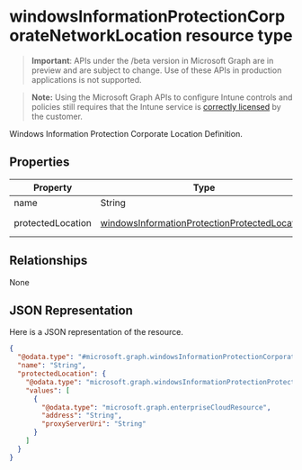 ﻿# windowsInformationProtectionCorporateNetworkLocation resource type

> **Important**: APIs under the /beta version in Microsoft Graph are in preview and are subject to change. Use of these APIs in production applications is not supported.

> **Note:** Using the Microsoft Graph APIs to configure Intune controls and policies still requires that the Intune service is [correctly licensed](https://go.microsoft.com/fwlink/?linkid=839381) by the customer.

Windows Information Protection Corporate Location Definition.
## Properties
|Property|Type|Description|
|---|---|---|
|name|String|Name.|
|protectedLocation|[windowsInformationProtectionProtectedLocation](../resources/intune_deviceconfig_windowsinformationprotectionprotectedlocation.md)|Protected location.|

## Relationships
None
## JSON Representation
Here is a JSON representation of the resource.
<!-- {
  "blockType": "resource",
  "keyProperty": "id",
  "@odata.type": "microsoft.graph.windowsInformationProtectionCorporateNetworkLocation"
}
-->
```json
{
  "@odata.type": "#microsoft.graph.windowsInformationProtectionCorporateNetworkLocation",
  "name": "String",
  "protectedLocation": {
    "@odata.type": "microsoft.graph.windowsInformationProtectionProtectedLocationEnterpriseCloudResources",
    "values": [
      {
        "@odata.type": "microsoft.graph.enterpriseCloudResource",
        "address": "String",
        "proxyServerUri": "String"
      }
    ]
  }
}
```



